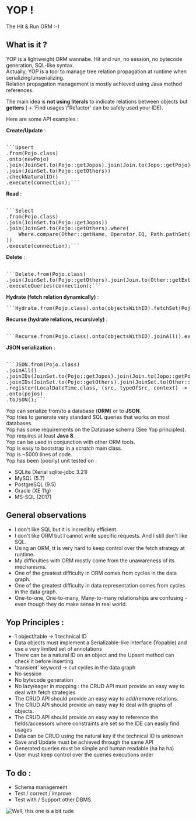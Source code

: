 # YOP !
The Hit & Run ORM :-)

  
  
## What is it ?
YOP is a lightweight ORM wannabe. Hit and run, no session, no bytecode generation, SQL-like syntax.  
Actually, YOP is a tool to manage tree relation propagation at runtime when serializing/unserializing.  
Relation propagation management is mostly achieved using Java method references.  

The main idea is **not using literals** to indicate relations between objects but **getters** 
(→ 'Find usages'/'Refactor' can be safely used your IDE).

Here are some API examples :

**Create/Update** :
<pre>  
```Upsert   
.from(Pojo.class)  
.onto(newPojo)  
.join(JoinSet.to(Pojo::getJopos).join(Join.to(Jopo::getPojo)))    
.join(JoinSet.to(Pojo::getOthers))  
.checkNaturalID()  
.execute(connection);```
</pre>

**Read** :
<pre>  
```Select
.from(Pojo.class)
.join(JoinSet.to(Pojo::getJopos))
.join(JoinSet.to(Pojo::getOthers).where(
    Where.compare(Other::getName, Operator.EQ, Path.pathSet(Pojo::getJopos).to(Jopo::getName))
))
.execute(connection);```
</pre>


**Delete** :   
<pre>  
```Delete.from(Pojo.class)
.join(JoinSet.to(Pojo::getOthers).join(Join.to(Other::getExtra)))
.executeQueries(connection);```
</pre>

**Hydrate (fetch relation dynamically)** :  
<pre>
```Hydrate.from(Pojo.class).onto(objectsWithID).fetchSet(Pojo::getJopos).execute(connection);```
</pre>

**Recurse (hydrate relations, recursively)** :   
<pre>  
```Recurse.from(Pojo.class).onto(objectsWithID).joinAll().execute(connection);```
</pre>

**JSON serialization** :  
<pre>  
```JSON.from(Pojo.class)
.joinAll()
.joinIDs(JoinSet.to(Pojo::getJopos).join(Join.to(Jopo::getPojo)))
.joinIDs(JoinSet.to(Pojo::getOthers).join(JoinSet.to(Other::getPojos)))
.register(LocalDateTime.class, (src, typeOfSrc, context) -> new JsonPrimitive("2000-01-01T00:00:00.000"))
.onto(pojos)
.toJSON();```
</pre>

Yop can serialize from/to a database (**ORM**) or to **JSON**.  
Yop tries to generate very standard SQL queries that works on most databases.  
Yop has some requirements on the Database schema (See Yop principles).  
Yop requires at least **Java 8**.  
Yop can be used in conjunction with other ORM tools.  
Yop is easy to bootstrap in a *scratch* main class.  
Yop is ~5000 lines of code.  
Yop has been (poorly) unit tested on :  
- SQLite (Xerial sqlite-jdbc 3.21)  
- MySQL (5.7)  
- PostgreSQL (9.5)   
- Oracle (XE 11g)  
- MS-SQL (2017)  
  
  
  
## General observations
- I don't like SQL but it is incredibly efficient.
- I don't like ORM but I cannot write specific requests. And I still don't like SQL.
- Using an ORM, tt is very hard to keep control over the fetch strategy at runtime.
- My difficulties with ORM mostly come from the unawareness of its mechanisms.
- One of the greatest difficulty in ORM comes from cycles in the data graph.
- One of the greatest difficulty in data representation comes from cycles in the data graph.
- One-to-one, One-to-many, Many-to-many relationships are confusing - even though they do make sense in real world.
  
  
  
## Yop Principles : 
- 1 object/table → 1 technical ID
- Data objects must implement a Serializable-like interface (Yopable) and use a very limited set of annotations
- There can be a natural ID on an object and the Upsert method can check it before inserting
- 'transient' keyword → cut cycles in the data graph
- No session
- No bytecode generation
- No lazy/eager in mapping : the CRUD API must provide an easy way to deal with fetch strategies
- The CRUD API should provide an easy way to add/remove relations.
- The CRUD API should provide an easy way to deal with graphs of objects.
- The CRUD API should provide an easy way to reference the fields/accessors where constraints are set so the IDE can easily find usages
- Data can be CRUD using the natural key if the technical ID is unknown
- Save and Update must be achieved through the same API
- Generated queries must be simple and human readable (ha ha ha)
- User must keep control over the queries executions order
  
  
  
## To do :
- Schema management
- Test / correct / improve
- Test with / Support other DBMS
  
  
  
![Well, this one is a bit rude](images/orm_snowman.jpg)